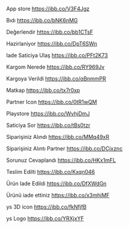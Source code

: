 App store
https://ibb.co/V3F4Jgz

Bıdı
https://ibb.co/bNK6nMG

Değerlendir
https://ibb.co/bb1CTsF

Hazirlaniyor
https://ibb.co/DpT6SWn

Iade Saticiya Ulaş
https://ibb.co/PFt2K73

Kargom Nerede
https://ibb.co/RY969Jv

Kargoya Verildi
https://ibb.co/qBnmmPR

Matkap
https://ibb.co/tx7r0xp

Partner Icon
https://ibb.co/0tR1wQM

Playstore
https://ibb.co/WvhjDmJ

Saticiya Sor
https://ibb.co/tBs0tzr

Siparişiniz Alındı
https://ibb.co/MMq49xR

Siparişiniz Alıntı Partner
https://ibb.co/DCjxznc

Sorunuz Cevaplandı
https://ibb.co/HKx1mFL

Teslim Edilti
https://ibb.co/Kxqn046

Ürün Iade Edildi
https://ibb.co/DfXWdGn

Ürünü iade ettiniz
https://ibb.co/x3mhjMF

ys 3D icon
https://ibb.co/fkNfjfB

ys Logo
https://ibb.co/YRXjxYF
